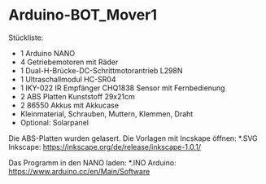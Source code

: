 # Arduino-BOT_Mover1

Stückliste:

- 1 Arduino NANO
- 4 Getriebemotoren mit Räder
- 1 Dual-H-Brücke-DC-Schrittmotorantrieb L298N
- 1 Ultraschallmodul HC-SR04 
- 1 IKY-022 IR Empfänger CHQ1838 Sensor mit Fernbedienung
- 2 ABS Platten Kunststoff 29x21cm
- 2 86550 Akkus mit Akkucase
- Kleinmaterial, Schrauben, Muttern, Klemmen, Draht
- Optional: Solarpanel

Die ABS-Platten wurden gelasert. Die Vorlagen mit Incskape öffnen:
*.SVG Inkscape: https://inkscape.org/de/release/inkscape-1.0.1/ 

Das Programm in den NANO laden:
*.INO Arduino: https://www.arduino.cc/en/Main/Software
